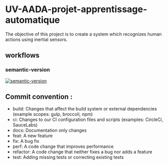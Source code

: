 # UV-AADA-projet-apprentissage-automatique
The objective of this project is to create a system which recognizes human actions using inertial sensors.

## workflows

### semantic-version

[![semantic-version](https://img.shields.io/github/workflow/status/LazyKeru/UV-AADA-projet-apprentissage-automatique/Semantic-version?style=plastic)](https://github.com/LazyKeru/UV-AADA-projet-apprentissage-automatique/actions/workflows/semantic-versioning.yml)

## Commit convention :
- build: Changes that affect the build system or external dependencies (example scopes: gulp, broccoli, npm)
- ci: Changes to our CI configuration files and scripts (examples: CircleCi, SauceLabs)
- docs: Documentation only changes
- feat: A new feature
- fix: A bug fix
- perf: A code change that improves performance
- refactor: A code change that neither fixes a bug nor adds a feature
- test: Adding missing tests or correcting existing tests
